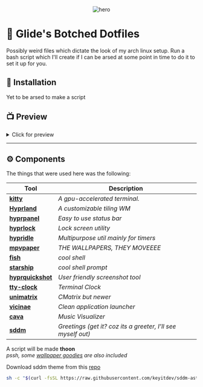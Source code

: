 <div align="center">
    <img src="./.github/other/hero.png" alt="hero" />
    <h1 align="left">🔮 Glide's Botched Dotfiles </h1>
    <p align="left">
        Possibly weird files which dictate the look of my arch linux setup.
        Run a bash script which I'll create if I can be arsed at some point in
        time to do it to set it up for you.
    </p>
</div>

## 📂 Installation

Yet to be arsed to make a script

## 📺 Preview

<details>
<summary> Click for preview </summary>

| Component   | Preview                                         |
| ----------- | ----------------------------------------------- |
| Desktop     | ![preview_1](./.github/previews/img_2.png)      |
| Terminal    | ![preview_2](./.github/previews/img_3.png)      |
| Lock Screen | ![preview_3](./.github/previews/lockscreen.png) |

</details>

---

## ⚙️ Components

The things that were used here was the following:

| Tool                                                          | Description                                                  |
| ------------------------------------------------------------- | ------------------------------------------------------------ |
| **[kitty](https://sw.kovidgoyal.net/kitty/#)**                | _A gpu-accelerated terminal._                                |
| **[Hyprland](https://hypr.land/)**                            | _A customizable tiling WM_                                   |
| **[hyprpanel](https://hyprpanel.com/)**                       | _Easy to use status bar_                                     |
| **[hyprlock](https://github.com/hyprwm/hyprlock)**            | _Lock screen utility_                                        |
| **[hypridle](https://github.com/hyprwm/hypridle)**            | _Multipurpose util mainly for timers_                        |
| **[mpvpaper](https://github.com/GhostNaN/mpvpaper)**          | _THE WALLPAPERS, THEY MOVEEEE_                               |
| **[fish](https://fishshell.com/)**                            | _cool shell_                                                 |
| **[starship](https://starship.rs/)**                          | _cool shell prompt_                                          |
| **[hyprquickshot](https://github.com/JamDon2/hyprquickshot)** | _User friendly screenshot tool_                              |
| **[tty-clock](https://github.com/xorg62/tty-clock)**          | _Terminal Clock_                                             |
| **[unimatrix](https://github.com/will8211/unimatrix)**        | _CMatrix but newer_                                          |
| **[vicinae](https://docs.vicinae.com/)**                      | _Clean application launcher_                                 |
| **[cava](https://github.com/karlstav/cava)**                  | _Music Visualizer_                                           |
| **[sddm](https://github.com/sddm/sddm)**                      | _Greetings (get it? coz its a greeter, I'll see myself out)_ |

A script will be made **thoon** <br/>
_pssh, some [wallpaper goodies](./wallpapers/) are also included_

Download sddm theme from this [repo](https://github.com/Keyitdev/sddm-astronaut-theme)

```bash
sh -c "$(curl -fsSL https://raw.githubusercontent.com/keyitdev/sddm-astronaut-theme/master/setup.sh)"
```
